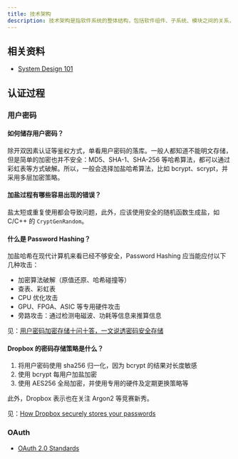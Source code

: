 ```yaml
---
title: 技术架构
description: 技术架构是指软件系统的整体结构，包括软件组件、子系统、模块之间的关系，以及软件系统的外部特性和行为。技术架构设计是软件开发的重要环节，它决定了软件系统的质量、性能、可维护性和可扩展性。
---
```


## 相关资料

* [System Design 101](https://bytebytego.com/guides/)

## 认证过程

### 用户密码

#### 如何储存用户密码？

除开双因素认证等鉴权方式，单看用户密码的落库。一般人都知道不能明文存储，但是简单的加密也并不安全：MD5、SHA-1、SHA-256 等哈希算法，都可以通过彩虹表等方式破解。所以，一般会选择加盐哈希算法，比如 bcrypt、scrypt，并采用多层加密策略。

#### 加盐过程有哪些容易出现的错误？

盐太短或重复使用都会导致问题，此外，应该使用安全的随机函数生成盐，如 C/C++ 的 `CryptGenRandom`。

#### 什么是 Password Hashing？

加盐哈希在现代计算机来看已经不够安全，Password Hashing 应当能应付以下几种攻击：

* 加密算法破解（原值还原、哈希碰撞等）
* 查表、彩虹表
* CPU 优化攻击
* GPU、FPGA、ASIC 等专用硬件攻击
* 旁路攻击：通过检测电磁波、功耗等信息来推算信息

见：[用户密码加密存储十问十答，一文说透密码安全存储](https://www.cnblogs.com/xinzhao/p/6035847.html)

#### Dropbox 的密码存储策略是什么？

1. 将用户密码使用 sha256 归一化，因为 bcrypt 的结果对长度敏感
2. 使用 bcrypt 每用户加盐加密
3. 使用 AES256 全局加密，并使用专用的硬件及定期更换策略等

此外，Dropbox 表示也在关注 Argon2 等竞赛新秀。

见：[How Dropbox securely stores your passwords](https://dropbox.tech/security/how-dropbox-securely-stores-your-passwords)

### OAuth

* [OAuth 2.0 Standards](https://oauth.net/2/)

